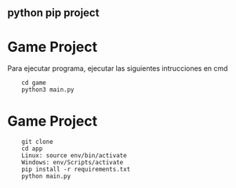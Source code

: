 ## python pip project


# Game Project

Para ejecutar programa, ejecutar las siguientes intrucciones en cmd

```
    cd game
    python3 main.py
```



# Game Project

```
    git clone
    cd app
    Linux: source env/bin/activate
    Windows: env/Scripts/activate
    pip install -r requirements.txt
    python main.py
```